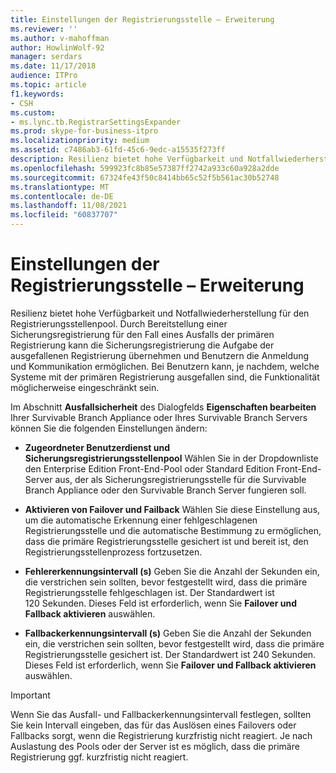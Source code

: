 ```yaml
---
title: Einstellungen der Registrierungsstelle – Erweiterung
ms.reviewer: ''
ms.author: v-mahoffman
author: HowlinWolf-92
manager: serdars
ms.date: 11/17/2018
audience: ITPro
ms.topic: article
f1.keywords:
- CSH
ms.custom:
- ms.lync.tb.RegistrarSettingsExpander
ms.prod: skype-for-business-itpro
ms.localizationpriority: medium
ms.assetid: c7486ab3-61fd-45c6-9edc-a15535f273ff
description: Resilienz bietet hohe Verfügbarkeit und Notfallwiederherstellung für den Registrierungsstellenpool. Durch Bereitstellung einer Sicherungsregistrierung für den Fall eines Ausfalls der primären Registrierung kann die Sicherungsregistrierung die Aufgabe der ausgefallenen Registrierung übernehmen und Benutzern die Anmeldung und Kommunikation ermöglichen. Bei Benutzern kann, je nachdem, welche Systeme mit der primären Registrierung ausgefallen sind, die Funktionalität möglicherweise eingeschränkt sein.
ms.openlocfilehash: 599923fc8b85e57387ff2742a933c60a928a2dde
ms.sourcegitcommit: 67324fe43f50c8414bb65c52f5b561ac30b52748
ms.translationtype: MT
ms.contentlocale: de-DE
ms.lasthandoff: 11/08/2021
ms.locfileid: "60837707"
---
```

# <a name="registrar-settings-expander"></a>Einstellungen der Registrierungsstelle – Erweiterung
 
Resilienz bietet hohe Verfügbarkeit und Notfallwiederherstellung für den Registrierungsstellenpool. Durch Bereitstellung einer Sicherungsregistrierung für den Fall eines Ausfalls der primären Registrierung kann die Sicherungsregistrierung die Aufgabe der ausgefallenen Registrierung übernehmen und Benutzern die Anmeldung und Kommunikation ermöglichen. Bei Benutzern kann, je nachdem, welche Systeme mit der primären Registrierung ausgefallen sind, die Funktionalität möglicherweise eingeschränkt sein.
  
Im Abschnitt **Ausfallsicherheit** des Dialogfelds **Eigenschaften bearbeiten** Ihrer Survivable Branch Appliance oder Ihres Survivable Branch Servers können Sie die folgenden Einstellungen ändern:
  
- **Zugeordneter Benutzerdienst und Sicherungsregistrierungsstellenpool** Wählen Sie in der Dropdownliste den Enterprise Edition Front-End-Pool oder Standard Edition Front-End-Server aus, der als Sicherungsregistrierungsstelle für die Survivable Branch Appliance oder den Survivable Branch Server fungieren soll.
    
- **Aktivieren von Failover und Failback** Wählen Sie diese Einstellung aus, um die automatische Erkennung einer fehlgeschlagenen Registrierungsstelle und die automatische Bestimmung zu ermöglichen, dass die primäre Registrierungsstelle gesichert ist und bereit ist, den Registrierungsstellenprozess fortzusetzen.
    
- **Fehlererkennungsintervall (s)** Geben Sie die Anzahl der Sekunden ein, die verstrichen sein sollten, bevor festgestellt wird, dass die primäre Registrierungsstelle fehlgeschlagen ist. Der Standardwert ist 120 Sekunden. Dieses Feld ist erforderlich, wenn Sie **Failover und Fallback aktivieren** auswählen.
    
- **Fallbackerkennungsintervall (s)** Geben Sie die Anzahl der Sekunden ein, die verstrichen sein sollten, bevor festgestellt wird, dass die primäre Registrierungsstelle gesichert ist. Der Standardwert ist 240 Sekunden. Dieses Feld ist erforderlich, wenn Sie **Failover und Fallback aktivieren** auswählen.
    
> [!IMPORTANT]
> Wenn Sie das Ausfall- und Fallbackerkennungsintervall festlegen, sollten Sie kein Intervall eingeben, das für das Auslösen eines Failovers oder Fallbacks sorgt, wenn die Registrierung kurzfristig nicht reagiert. Je nach Auslastung des Pools oder der Server ist es möglich, dass die primäre Registrierung ggf. kurzfristig nicht reagiert. 
  

